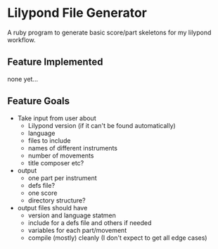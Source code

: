 # Lilypond File Generator

A ruby program to generate basic score/part skeletons for my lilypond
workflow. 

## Feature Implemented

none yet...

## Feature Goals
* Take input from user about
  * Lilypond version (if it can't be found automatically)
  * language
  * files to include
  * names of different instruments
  * number of movements
  * title composer etc?
* output
  * one part per instrument
  * defs file?
  * one score
  * directory structure?
* output files should have
  * version and language statmen
  * include for a defs file and others if needed
  * variables for each part/movement
  * compile (mostly) cleanly (I don't expect to get all edge cases)


